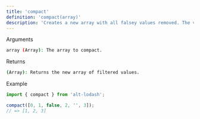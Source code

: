 ```yaml
---
title: 'compact'
definition: 'compact(array)'
description: 'Creates a new array with all falsey values removed. The values `false`, `null`, `0`, `""`, `undefined`, and `NaN` are falsey.'
---
```


<p class="pl-2 mb-2 text-violet-700 font-semibold">Arguments</p>

```bash
array (Array): The array to compact.
```

<p class="pl-2 mb-2 text-violet-700 font-semibold">Returns</p>

```bash
(Array): Returns the new array of filtered values.
```

<p class="pl-2 mb-2 text-violet-700 font-semibold">Example</p>

```ts
import { compact } from 'alt-lodash';

compact([0, 1, false, 2, '', 3]);
// => [1, 2, 3]
```
